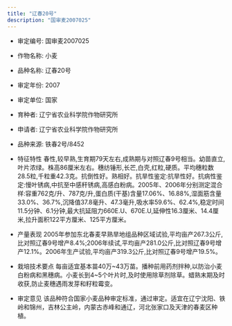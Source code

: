 ```yaml
---
title: "辽春20号"
description: "国审麦2007025"
---
```

* 审定编号:  国审麦2007025

*  作物名称:  小麦

*  品种名称:  辽春20号

*  审定年份:  2007

*  审定单位:  国家

* 育种者:  辽宁省农业科学院作物研究所

*  申请者:  辽宁省农业科学院作物研究所

*  品种来源:  铁春2号/8452

*  特征特性
春性,较早熟,生育期79天左右,成熟期与对照辽春9号相当。幼苗直立,叶片浓绿。株高86厘米左右。穗纺锤形,长芒,白壳,红粒,硬质。平均穗粒数28.5粒,千粒重42.3克。抗倒性好。熟相好。抗旱性鉴定:抗旱性好。抗病性鉴定:慢叶锈病,中抗至中感秆锈病,高感白粉病。2005年、2006年分别测定混合样:容重762克/升、787克/升,蛋白质(干基)含量17.06%、16.88%,湿面筋含量33.0%、36.7%,沉降值37.8毫升、47.3毫升,吸水率59.6%、62.4%,稳定时间11.5分钟、6.1分钟,最大抗延阻力660E.U、670E.U,延伸性16.3厘米、14.4厘米,拉升面积122平方厘米、125平方厘米。

*  产量表现
2005年参加东北春麦早熟旱地组品种区域试验,平均亩产267.3公斤,比对照辽春9号增产8.4%;2006年续试,平均亩产281.0公斤,比对照辽春9号增产12.1%。2006年生产试验,平均亩产319.3公斤,比对照辽春9号增产19.5%。

*  栽培技术要点
每亩适宜基本苗40万~43万苗。播种前用药剂拌种,以防治小麦白粉病和黑穗病。小麦长到4~5个叶片时,及时使用除草剂除草。蜡熟末期及时收获,防止麦穗遇雨发芽和籽粒霉变。

*  审定意见
该品种符合国家小麦品种审定标准，通过审定。适宜在辽宁沈阳、铁岭和锦州，吉林公主岭，内蒙古赤峰和通辽，河北张家口及天津的春麦区种植。
